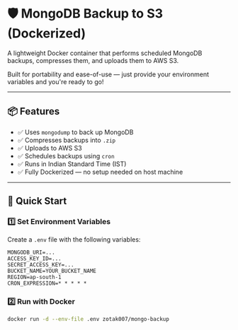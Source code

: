 # 🛡️ MongoDB Backup to S3 (Dockerized)

A lightweight Docker container that performs scheduled MongoDB backups, compresses them, and uploads them to AWS S3.

Built for portability and ease-of-use — just provide your environment variables and you're ready to go!

---

## 📦 Features

- ✅ Uses `mongodump` to back up MongoDB
- ✅ Compresses backups into `.zip`
- ✅ Uploads to AWS S3
- ✅ Schedules backups using `cron`
- ✅ Runs in Indian Standard Time (IST)
- ✅ Fully Dockerized — no setup needed on host machine

---

## 🚀 Quick Start

### 1️⃣ Set Environment Variables

Create a `.env` file with the following variables:

```env
MONGODB_URI=...
ACCESS_KEY_ID=...
SECRET_ACCESS_KEY=...
BUCKET_NAME=YOUR_BUCKET_NAME
REGION=ap-south-1
CRON_EXPRESSION=* * * * *
```

### 2️⃣ Run with Docker

```bash
docker run -d --env-file .env zotak007/mongo-backup
```

